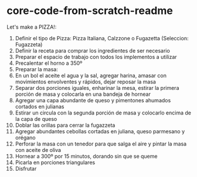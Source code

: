 # core-code-from-scratch-readme

Let's make a PIZZA!:
1.	Definir el tipo de Pizza: Pizza Italiana, Calzzone o Fugazetta (Seleccion: Fugazzeta)
2.	Definir la receta para comprar los ingredientes de ser necesario
3.	Preparar el espacio de trabajo con todos los implementos a utilizar
4.	Precalentar el horno a 350º
5.	Preparar la masa:
6.	En un bol el aceite el agua y la sal, agregar harina, amasar con movimientos envolventes y rápidos, dejar reposar la masa
7.	Separar dos porciones iguales, enharinar la mesa, estirar la primera porción de masa y colocarla en una bandeja de hornear
8.	Agregar una capa abundante de queso y pimentones ahumados cortados en julianas 
9.	Estirar un circula con la segunda porción de masa y colocarlo encima de la capa de queso
10.	Doblar las orillas para cerrar la fugazzeta
11.	Agregar abundantes cebollas cortadas en juliana, queso parmesano y orégano
12.	Perforar la masa con un tenedor para que salga el aire y pintar la masa con aceite de oliva
13.	Hornear a 300º por 15 minutos, dorando sin que se queme
14.	Picarla en porciones triangulares
15.	Disfrutar



